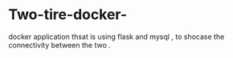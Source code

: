 # Two-tire-docker-
docker application thsat is using flask and mysql , to shocase the connectivity between the two .
